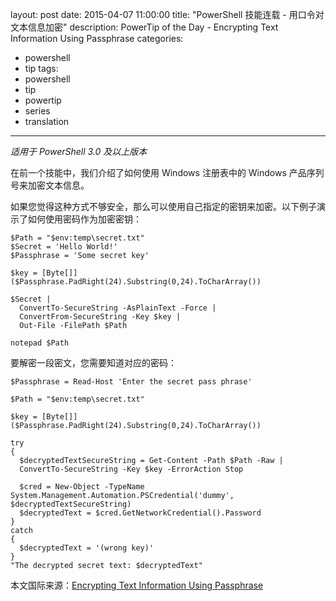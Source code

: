 ﻿layout: post
date: 2015-04-07 11:00:00
title: "PowerShell 技能连载 - 用口令对文本信息加密"
description: PowerTip of the Day - Encrypting Text Information Using Passphrase
categories:
- powershell
- tip
tags:
- powershell
- tip
- powertip
- series
- translation
---
_适用于 PowerShell 3.0 及以上版本_

在前一个技能中，我们介绍了如何使用 Windows 注册表中的 Windows 产品序列号来加密文本信息。

如果您觉得这种方式不够安全，那么可以使用自己指定的密钥来加密。以下例子演示了如何使用密码作为加密密钥：

    $Path = "$env:temp\secret.txt"
    $Secret = 'Hello World!'
    $Passphrase = 'Some secret key'
    
    $key = [Byte[]]($Passphrase.PadRight(24).Substring(0,24).ToCharArray())
    
    $Secret |
      ConvertTo-SecureString -AsPlainText -Force | 
      ConvertFrom-SecureString -Key $key | 
      Out-File -FilePath $Path
    
    notepad $Path

要解密一段密文，您需要知道对应的密码：

    $Passphrase = Read-Host 'Enter the secret pass phrase'
    
    $Path = "$env:temp\secret.txt"
    
    $key = [Byte[]]($Passphrase.PadRight(24).Substring(0,24).ToCharArray())
    
    try
    {
      $decryptedTextSecureString = Get-Content -Path $Path -Raw |
      ConvertTo-SecureString -Key $key -ErrorAction Stop
    
      $cred = New-Object -TypeName System.Management.Automation.PSCredential('dummy', $decryptedTextSecureString)
      $decryptedText = $cred.GetNetworkCredential().Password
    }
    catch
    {
      $decryptedText = '(wrong key)'
    }
    "The decrypted secret text: $decryptedText"

<!--more-->
本文国际来源：[Encrypting Text Information Using Passphrase](http://powershell.com/cs/blogs/tips/archive/2015/04/07/encrypting-text-information-using-passphrase.aspx)
